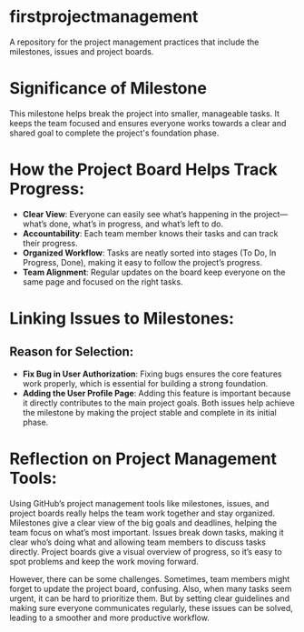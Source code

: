 # firstprojectmanagement
A repository for the project management  practices that include the milestones, issues and project boards.  

# Significance of Milestone 
This milestone helps break the project into smaller, manageable tasks. It keeps the team focused and ensures everyone works towards a clear and shared goal to complete the project's foundation phase.

# How the  Project Board Helps Track Progress:

- **Clear View**: Everyone can easily see what’s happening in the project—what’s done, what’s in progress, and what’s left to do.
- **Accountability**: Each team member knows their tasks and can track their progress.
- **Organized Workflow**: Tasks are neatly sorted into stages (To Do, In Progress, Done), making it easy to follow the project’s progress.
- **Team Alignment**: Regular updates on the board keep everyone on the same page and focused on the right tasks.


# Linking Issues to Milestones:
## Reason for Selection:

- **Fix Bug in User Authorization**: Fixing bugs ensures the core features work properly, which is essential for building a strong foundation.
- **Adding the User Profile Page**: Adding this feature is important because it directly contributes to the main project goals.
Both issues help achieve the milestone by making the project stable and complete in its initial phase.


# Reflection on Project Management Tools:

Using GitHub’s project management tools like milestones, issues, and project boards really helps the team work together and stay organized. Milestones give a clear view of the big goals and deadlines, helping the team focus on what’s most important. Issues break down tasks, making it clear who’s doing what and allowing team members to discuss tasks directly. Project boards give a visual overview of progress, so it’s easy to spot problems and keep the work moving forward.

However, there can be some challenges. Sometimes, team members might forget to update the project board, confusing. Also, when many tasks seem urgent, it can be hard to prioritize them. But by setting clear guidelines and making sure everyone communicates regularly, these issues can be solved, leading to a smoother and more productive workflow.
